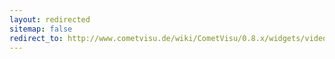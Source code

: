 ```yaml
---
layout: redirected
sitemap: false
redirect_to: http://www.cometvisu.de/wiki/CometVisu/0.8.x/widgets/video/de/
---
```


